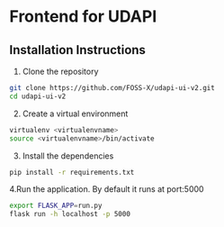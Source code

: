 # Frontend for UDAPI

## Installation Instructions

1. Clone the repository

```sh
git clone https://github.com/FOSS-X/udapi-ui-v2.git
cd udapi-ui-v2
```

2. Create a virtual environment

```sh
virtualenv <virtualenvname>
source <virtualenvname>/bin/activate
```

3. Install the dependencies
```sh
pip install -r requirements.txt
```

4.Run the application. By default it runs at port:5000
```sh
export FLASK_APP=run.py
flask run -h localhost -p 5000
```
